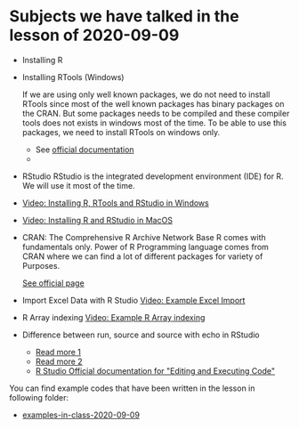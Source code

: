 # Subjects we have talked in the lesson of 2020-09-09


- Installing R

- Installing RTools (Windows)

	If we are using only well known packages, we do not need to install RTools since most of the well known packages has binary packages on the CRAN. 
	But some packages needs to be compiled and these compiler tools does not exists in windows most of the time.
	To be able to use this packages, we need to install RTools on windows only.

	- See [official documentation](https://cran.r-project.org/bin/windows/Rtools/)
	- 

- RStudio
	RStudio is the integrated development environment (IDE) for R. 
	We will use it most of the time.

- [Video: Installing R, RTools and RStudio in Windows](https://youtu.be/VEvw43iF6rY)

- [Video: Installing R and RStudio in MacOS](https://youtu.be/Y20P3u3c_1c)

- CRAN: The Comprehensive R Archive Network
	Base R comes with fundamentals only.
	Power of R Programming language comes from CRAN where we can find a lot of different packages for variety of Purposes.

	[See official page](https://cran.r-project.org/)


- Import Excel Data with R Studio
	[Video: Example Excel Import](https://youtu.be/cWL-OsiFfGo)


- R Array indexing
	[Video: Example R Array indexing](https://youtu.be/nnx8_2Ckt-g)


- Difference between run, source and source with echo in RStudio
	- [Read more 1](https://stackoverflow.com/questions/28097426/how-to-suppress-output-in-rstudio/28097505#28097505)
	- [Read more 2](https://stackoverflow.com/questions/23923638/rstudio-difference-between-run-and-source)
	- [R Studio Official documentation for "Editing and Executing Code"](https://support.rstudio.com/hc/en-us/articles/200484448-Editing-and-Executing-Code)


You can find example codes that have been written in the lesson in following folder:
 - [examples-in-class-2020-09-09](examples-in-class-2020-09-09)


